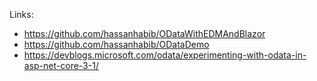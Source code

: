 ﻿Links:
- https://github.com/hassanhabib/ODataWithEDMAndBlazor
- https://github.com/hassanhabib/ODataDemo
- https://devblogs.microsoft.com/odata/experimenting-with-odata-in-asp-net-core-3-1/